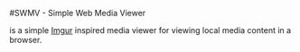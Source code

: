 #SWMV - Simple Web Media Viewer

is a simple [Imgur](https://imgur.com/) inspired media viewer for viewing local media content in a browser.
